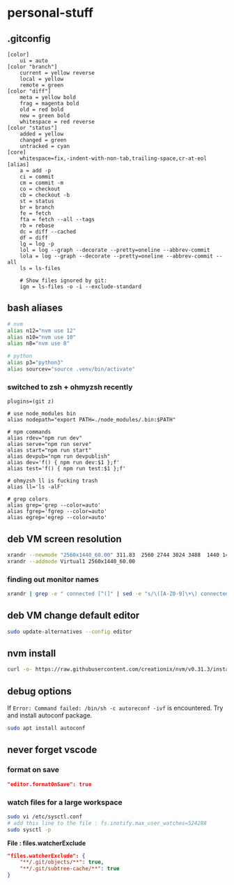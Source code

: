 # personal-stuff

## .gitconfig

```
[color]
	ui = auto
[color "branch"]
	current = yellow reverse
	local = yellow
	remote = green
[color "diff"]
	meta = yellow bold
	frag = magenta bold
	old = red bold
	new = green bold
	whitespace = red reverse
[color "status"]
	added = yellow
	changed = green
	untracked = cyan
[core]
	whitespace=fix,-indent-with-non-tab,trailing-space,cr-at-eol
[alias]
	a = add -p
	ci = commit
	cm = commit -m
	co = checkout
	cb = checkout -b
	st = status
	br = branch
	fe = fetch
	fta = fetch --all --tags
	rb = rebase
	dc = diff --cached
	df = diff
	lg = log -p
	lol = log --graph --decorate --pretty=oneline --abbrev-commit
	lola = log --graph --decorate --pretty=oneline --abbrev-commit --all
	ls = ls-files

	# Show files ignored by git:
	ign = ls-files -o -i --exclude-standard
```

## bash aliases

```bash
# nvm
alias n12="nvm use 12"
alias n10="nvm use 10"
alias n8="nvm use 8"

# python
alias p3="python3"
alias sourcev="source .venv/bin/activate"
```

### switched to zsh + ohmyzsh recently

```
plugins=(git z)

# use node_modules bin
alias nodepath="export PATH=./node_modules/.bin:$PATH"

# npm commands
alias rdev="npm run dev"
alias serve="npm run serve"
alias start="npm run start"
alias devpub="npm run devpublish"
alias dev='f() { npm run dev:$1 };f'
alias test='f() { npm run test:$1 };f'

# ohmyzsh ll is fucking trash
alias ll='ls -alF'

# grep colors
alias grep='grep --color=auto'
alias fgrep='fgrep --color=auto'
alias egrep='egrep --color=auto'
```

## deb VM screen resolution

```bash
xrandr --newmode "2560x1440_60.00" 311.83  2560 2744 3024 3488  1440 1441 1444 1490  -HSync +Vsync
xrandr --addmode Virtual1 2560x1440_60.00
```

### finding out monitor names

```bash
xrandr | grep -e " connected [^(]" | sed -e "s/\([A-Z0-9]\+\) connected.*/\1/"
```

## deb VM change default editor

```bash
sudo update-alternatives --config editor
```

## nvm install

```bash
curl -o- https://raw.githubusercontent.com/creationix/nvm/v0.31.3/install.sh | bash
```

## debug options

If `Error: Command failed: /bin/sh -c autoreconf -ivf` is encountered.
Try and install autoconf package.

```bash
sudo apt install autoconf
```

## never forget vscode

### format on save

```json
"editor.formatOnSave": true
```

### watch files for a large workspace

```bash
sudo vi /etc/sysctl.conf
# add this line to the file : fs.inotify.max_user_watches=524288
sudo sysctl -p
```

**File : files.watcherExclude**

```json
"files.watcherExclude": {
    "**/.git/objects/**": true,
    "**/.git/subtree-cache/**": true
}
```
